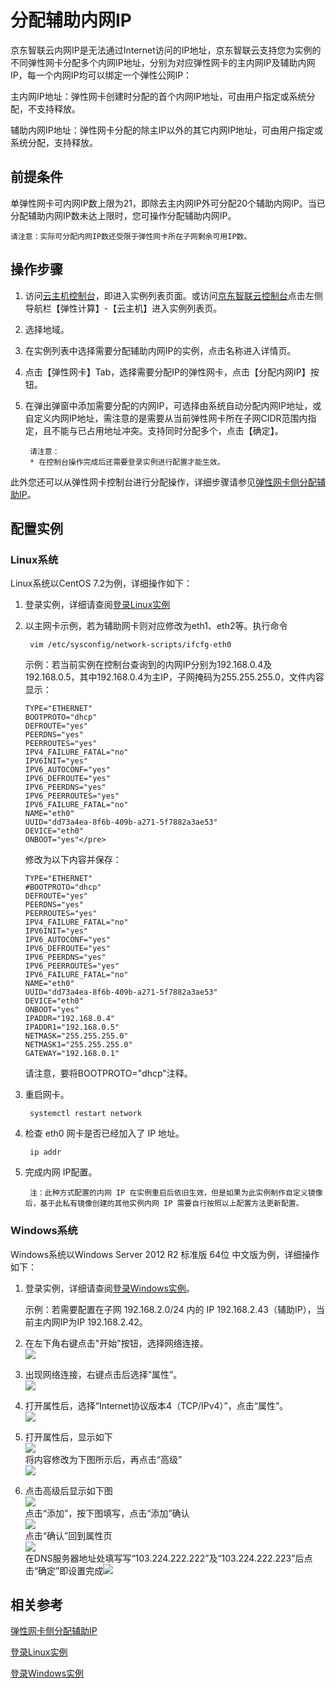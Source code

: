 # 分配辅助内网IP

京东智联云内网IP是无法通过Internet访问的IP地址，京东智联云支持您为实例的不同弹性网卡分配多个内网IP地址，分别为对应弹性网卡的主内网IP及辅助内网IP，每一个内网IP均可以绑定一个弹性公网IP：

主内网IP地址：弹性网卡创建时分配的首个内网IP地址，可由用户指定或系统分配，不支持释放。

辅助内网IP地址：弹性网卡分配的除主IP以外的其它内网IP地址，可由用户指定或系统分配，支持释放。

## 前提条件

单弹性网卡可内网IP数上限为21，即除去主内网IP外可分配20个辅助内网IP。当已分配辅助内网IP数未达上限时，您可操作分配辅助内网IP。
	
	请注意：实际可分配内网IP数还受限于弹性网卡所在子网剩余可用IP数。

## 操作步骤

1. 访问[云主机控制台](https://cns-console.jdcloud.com/host/compute/list)，即进入实例列表页面。或访问[京东智联云控制台](https://console.jdcloud.com)点击左侧导航栏【弹性计算】-【云主机】进入实例列表页。
2. 选择地域。
3. 在实例列表中选择需要分配辅助内网IP的实例，点击名称进入详情页。
4. 点击【弹性网卡】Tab，选择需要分配IP的弹性网卡，点击【分配内网IP】按钮。
5. 在弹出弹窗中添加需要分配的内网IP，可选择由系统自动分配内网IP地址，或自定义内网IP地址，需注意的是需要从当前弹性网卡所在子网CIDR范围内指定，且不能与已占用地址冲突。支持同时分配多个，点击【确定】。
		
		请注意：
		* 在控制台操作完成后还需要登录实例进行配置才能生效。

此外您还可以从弹性网卡控制台进行分配操作，详细步骤请参见[弹性网卡侧分配辅助IP](../../../../Networking/Elastic-Network-Interface/Operation-Guide/Private-IP-Management/Assign-Secondary-IP.md)。

## 配置实例

### Linux系统

Linux系统以CentOS 7.2为例，详细操作如下：

1. 登录实例，详细请查阅[登录Linux实例](../../Getting-Start-Linux/Connect-to-Linux-Instance.md)

2. 以主网卡示例，若为辅助网卡则对应修改为eth1、eth2等。执行命令 

		vim /etc/sysconfig/network-scripts/ifcfg-eth0

	示例：若当前实例在控制台查询到的内网IP分别为192.168.0.4及192.168.0.5，其中192.168.0.4为主IP，子网掩码为255.255.255.0，文件内容显示：

	```
	TYPE="ETHERNET"  
	BOOTPROTO="dhcp"
	DEFROUTE="yes"
	PEERDNS="yes"
	PEERROUTES="yes"
	IPV4_FAILURE_FATAL="no"
	IPV6INIT="yes"
	IPV6_AUTOCONF="yes"
	IPV6_DEFROUTE="yes"
	IPV6_PEERDNS="yes"
	IPV6_PEERROUTES="yes"
	IPV6_FAILURE_FATAL="no"
	NAME="eth0"
	UUID="dd73a4ea-8f6b-409b-a271-5f7882a3ae53"
	DEVICE="eth0"
	ONBOOT="yes"</pre>
	```
	修改为以下内容并保存：

	```
	TYPE="ETHERNET"
	#BOOTPROTO="dhcp"
	DEFROUTE="yes"
	PEERDNS="yes"
	PEERROUTES="yes"
	IPV4_FAILURE_FATAL="no"
	IPV6INIT="yes"
	IPV6_AUTOCONF="yes"
	IPV6_DEFROUTE="yes"
	IPV6_PEERDNS="yes"
	IPV6_PEERROUTES="yes"
	IPV6_FAILURE_FATAL="no"
	NAME="eth0"
	UUID="dd73a4ea-8f6b-409b-a271-5f7882a3ae53"
	DEVICE="eth0"
	ONBOOT="yes"
	IPADDR="192.168.0.4"
	IPADDR1="192.168.0.5"
	NETMASK="255.255.255.0"
	NETMASK1="255.255.255.0"
	GATEWAY="192.168.0.1"
	```
	请注意，要将BOOTPROTO="dhcp"注释。

3. 重启网卡。

		systemctl restart network

4. 检查 eth0 网卡是否已经加入了 IP 地址。
		
		ip addr
		
5. 完成内网 IP配置。
	
		注：此种方式配置的内网 IP 在实例重启后依旧生效，但是如果为此实例制作自定义镜像后，基于此私有镜像创建的其他实例内网 IP 需要自行按照以上配置方法更新配置。

### Windows系统

Windows系统以Windows Server 2012 R2 标准版 64位 中文版为例，详细操作如下：

1. 登录实例，详细请查阅[登录Windows实例](../../Getting-Start-Windows/Connect-to-Windows-Instance.md)。

	示例：若需要配置在子网 192.168.2.0/24 内的 IP 192.168.2.43（辅助IP），当前主内网IP为IP 192.168.2.42。

2. 在左下角右键点击"开始"按钮，选择网络连接。<br>![](../../../../../image/vm/AssignIP1.png)
3. 出现网络连接，右键点击后选择“属性”。<br>![](../../../../../image/vm/AssignIP2.png)
4. 打开属性后，选择“Internet协议版本4（TCP/IPv4）”，点击“属性”。<br>![](../../../../../image/vm/AssignIP3.png)
5. 打开属性后，显示如下<br>![](../../../../../image/vm/AssignIP4.png)<br>将内容修改为下图所示后，再点击“高级”<br>![](../../../../../image/vm/AssignIP5.png)
6. 点击高级后显示如下图<br>![](../../../../../image/vm/AssignIP6.png)
<br>点击“添加”，按下图填写，点击“添加”确认<br>![](../../../../../image/vm/AssignIP7.png)<br>点击“确认”回到属性页<br>![](../../../../../image/vm/AssignIP8.png)<br>在DNS服务器地址处填写写“103.224.222.222”及“103.224.222.223”后点击“确定”即设置完成![](../../../../../image/vm/AssignIP9.png)

## 相关参考

[弹性网卡侧分配辅助IP](../../../../Networking/Elastic-Network-Interface/Operation-Guide/Private-IP-Management/Assign-Secondary-IP.md)

[登录Linux实例](../../Getting-Start-Linux/Connect-to-Linux-Instance.md)

[登录Windows实例](../../Getting-Start-Windows/Connect-to-Windows-Instance.md)
